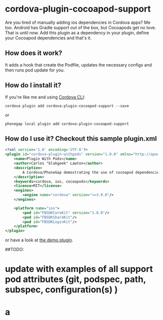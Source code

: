 # cordova-plugin-cocoapod-support
Are you tired of manually adding ios dependencies in Cordova apps?  Me too.  Android has Gradle support out of the box, but
Cocoapods get no love.  That is until now.  Add this plugin as a dependency in your plugin, define your Cocoapod dependencies 
and that's it.

 
## How does it work?
It adds a hook that create the Podfile, updates the necessary configs and then runs pod update for you.

## How do I install it?

If you're like me and using [Cordova CLI](http://cordova.apache.org/):
```
cordova plugin add cordova-plugin-cocoapod-support --save
```

or

```
phonegap local plugin add cordova-plugin-cocoapod-support
```

## How do I use it?  Checkout this sample plugin.xml 
```xml
<?xml version='1.0' encoding='UTF-8'?>
<plugin id="cordova-plugin-withpods" version="1.0.0" xmlns="http://apache.org/cordova/ns/plugins/1.0">
    <name>Plugin With Pods</name>
    <author>Carlos "blakgeek" Lawton</author>
    <description>
        A Cordova/PhoneGap demostrating the use of cocoapod dependencies.
    </description>
    <keywords>cordova, ios, cocoapods</keywords>
    <license>MIT</license>
    <engines>
        <engine name="cordova" version=">=3.0.0"/>
    </engines>

    <platform name="ios">
        <pod id="FBSDKCoreKit" version="1.0.0"/>
        <pod id="FBSDKShareKit"/>
        <pod id="FBSDKLoginKit"/>
    </platform>
</plugin>
```

or have a look at [the demo plugin](https://github.com/blakgeek/cordova-plugin-withpods).


##TODO:
# update with examples of all support pod attributes (git, podspec, path, subspec, configuration(s) )
# a




